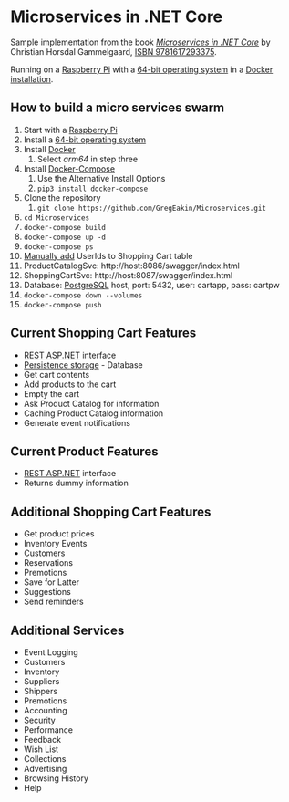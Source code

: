 # Microservices in .NET Core
Sample implementation from the book [*Microservices in .NET Core*](https://www.manning.com/books/microservices-in-net-core) 
by Christian Horsdal Gammelgaard, [ISBN 9781617293375](https://en.wikipedia.org/wiki/Special:BookSources?isbn=9781617293375).

Running on a [Raspberry Pi](https://www.raspberrypi.org/products/raspberry-pi-4-model-b/) 
with a [64-bit operating system](https://ubuntu.com/download/raspberry-pi) 
in a [Docker installation](https://www.docker.com/).

## How to build a micro services swarm
1. Start with a [Raspberry Pi](https://www.raspberrypi.org/products/raspberry-pi-4-model-b/)
1. Install a [64-bit operating system](https://ubuntu.com/download/raspberry-pi)
1. Install [Docker](https://docs.docker.com/engine/install/ubuntu/)
	1. Select *arm64* in step three
1. Install [Docker-Compose](https://docs.docker.com/compose/install/)
	1. Use the Alternative Install Options
	1. `pip3 install docker-compose`
1. Clone the repository
	1. `git clone https://github.com/GregEakin/Microservices.git`
1. `cd Microservices`
1. `docker-compose build`
1. `docker-compose up -d`
1. `docker-compose ps`
1. [Manually add](https://www.jetbrains.com/datagrip/) UserIds to Shopping Cart table
1. ProductCatalogSvc: http://host:8086/swagger/index.html
1. ShoppingCartSvc: http://host:8087/swagger/index.html
1. Database: [PostgreSQL](https://www.postgresql.org/) host, port: 5432, user: cartapp, pass: cartpw
1. `docker-compose down --volumes`
1. `docker-compose push`

## Current Shopping Cart Features
* [REST ASP.NET](https://dotnet.microsoft.com/apps/aspnet) interface
* [Persistence storage](https://github.com/StackExchange/Dapper) - Database
* Get cart contents
* Add products to the cart
* Empty the cart
* Ask Product Catalog for information
* Caching Product Catalog information
* Generate event notifications

## Current Product Features
* [REST ASP.NET](https://dotnet.microsoft.com/apps/aspnet) interface
* Returns dummy information

## Additional Shopping Cart Features
* Get product prices
* Inventory Events
* Customers
* Reservations
* Premotions
* Save for Latter
* Suggestions
* Send reminders

## Additional Services
* Event Logging
* Customers
* Inventory
* Suppliers
* Shippers
* Premotions
* Accounting
* Security
* Performance
* Feedback
* Wish List
* Collections
* Advertising
* Browsing History
* Help
